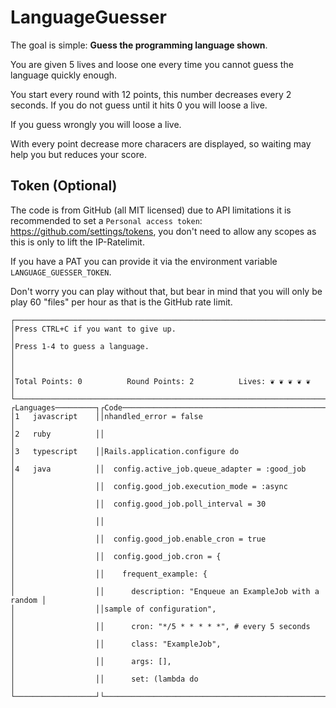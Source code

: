# LanguageGuesser

The goal is simple: **Guess the programming language shown**.

You are given 5 lives and loose one every time you cannot guess the language quickly enough.

You start every round with 12 points, this number decreases every 2 seconds. If you do not guess until it hits 0 you will loose a live.

If you guess wrongly you will loose a live.

With every point decrease more characers are displayed, so waiting may help you but reduces your score.

## Token (Optional)

The code is from GitHub (all MIT licensed) due to API limitations it is recommended to set a `Personal access token`: <https://github.com/settings/tokens>, you don't need to allow any scopes as this is only to lift the IP-Ratelimit.

If you have a PAT you can provide it via the environment variable `LANGUAGE_GUESSER_TOKEN`.

Don't worry you can play without that, but bear in mind that you will only be play 60 "files" per hour as that is the GitHub rate limit.

```text
┌────────────────────────────────────────────────────────────────────────────┐
│Press CTRL+C if you want to give up.                                        │
│Press 1-4 to guess a language.                                              │
│                                                                            │
│Total Points: 0          Round Points: 2          Lives: ❦ ❦ ❦ ❦ ❦          │
└────────────────────────────────────────────────────────────────────────────┘
┌Languages─────────┐┌Code────────────────────────────────────────────────────┐
│1   javascript    ││nhandled_error = false                                  │
│2   ruby          ││                                                        │
│3   typescript    ││Rails.application.configure do                          │
│4   java          ││  config.active_job.queue_adapter = :good_job           │
│                  ││  config.good_job.execution_mode = :async               │
│                  ││  config.good_job.poll_interval = 30                    │
│                  ││                                                        │
│                  ││  config.good_job.enable_cron = true                    │
│                  ││  config.good_job.cron = {                              │
│                  ││    frequent_example: {                                 │
│                  ││      description: "Enqueue an ExampleJob with a random │
│                  ││sample of configuration",                               │
│                  ││      cron: "*/5 * * * * *", # every 5 seconds          │
│                  ││      class: "ExampleJob",                              │
│                  ││      args: [],                                         │
│                  ││      set: (lambda do                                   │
└──────────────────┘└────────────────────────────────────────────────────────┘
```